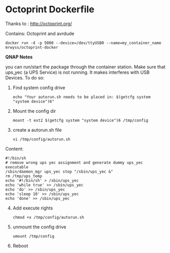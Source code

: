 # Octoprint Dockerfile


Thanks to : http://octoprint.org/

Contains: Octoprint and avrdude


	docker run -d -p 5000 --device=/dev/ttyUSB0 --name=my_container_name mrwyss/octoprint-docker


**QNAP Notes**

you can run/start the package through the container station. Make sure that ups_yec (a UPS Service) is not running. 
It makes interferes with USB Devices. To do so:

1. Find system config drive

	```
	echo "Your autorun.sh needs to be placed in: $(getcfg system "system device")6"
	```

2. Mount the config dir
	
	```
	mount -t ext2 $(getcfg system "system device")6 /tmp/config
	```

3. create a autorun.sh file

	```
	vi /tmp/config/autorun.sh
	```

Content: 

	#!/bin/sh
	# remove wrong ups yec assignment and generate dummy ups_yec executable
	/sbin/daemon_mgr ups_yec stop "/sbin/ups_yec &"
	rm /tmp/ups_temp
	echo '#!/bin/sh' > /sbin/ups_yec
	echo 'while true' >> /sbin/ups_yec
	echo 'do' >> /sbin/ups_yec
	echo 'sleep 10' >> /sbin/ups_yec
	echo 'done' >> /sbin/ups_yec

4. Add execute rights

	```
	chmod +x /tmp/config/autorun.sh
	```
5. unmount the config drive
 
 	```
	umount /tmp/config
	```
6. Reboot